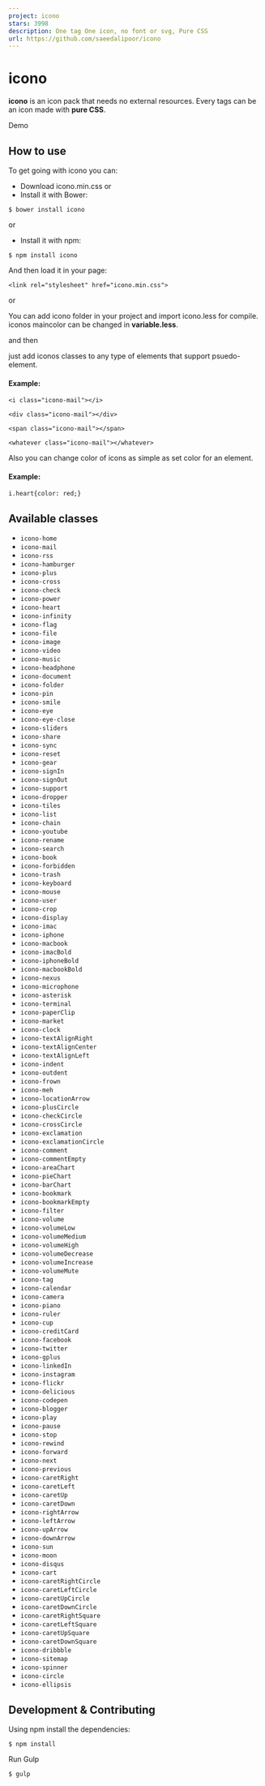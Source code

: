 ```yaml
---
project: icono
stars: 3998
description: One tag One icon, no font or svg, Pure CSS
url: https://github.com/saeedalipoor/icono
---
```


icono
=====

**icono** is an icon pack that needs no external resources. Every tags can be an icon made with **pure CSS**.

Demo

How to use
----------

To get going with icono you can:

-   Download icono.min.css or
-   Install it with Bower:

```
$ bower install icono
```

or

-   Install it with npm:

```
$ npm install icono
```

And then load it in your page:

```
<link rel="stylesheet" href="icono.min.css">
```

or

You can add icono folder in your project and import icono.less for compile. iconos maincolor can be changed in **variable.less**.

and then

just add iconos classes to any type of elements that support psuedo-element.

#### Example:

`<i class="icono-mail"></i>`

`<div class="icono-mail"></div>`

`<span class="icono-mail"></span>`

`<whatever class="icono-mail"></whatever>`

Also you can change color of icons as simple as set color for an element.

#### Example:

`i.heart{color: red;}`

Available classes
-----------------

-   `icono-home`
-   `icono-mail`
-   `icono-rss`
-   `icono-hamburger`
-   `icono-plus`
-   `icono-cross`
-   `icono-check`
-   `icono-power`
-   `icono-heart`
-   `icono-infinity`
-   `icono-flag`
-   `icono-file`
-   `icono-image`
-   `icono-video`
-   `icono-music`
-   `icono-headphone`
-   `icono-document`
-   `icono-folder`
-   `icono-pin`
-   `icono-smile`
-   `icono-eye`
-   `icono-eye-close`
-   `icono-sliders`
-   `icono-share`
-   `icono-sync`
-   `icono-reset`
-   `icono-gear`
-   `icono-signIn`
-   `icono-signOut`
-   `icono-support`
-   `icono-dropper`
-   `icono-tiles`
-   `icono-list`
-   `icono-chain`
-   `icono-youtube`
-   `icono-rename`
-   `icono-search`
-   `icono-book`
-   `icono-forbidden`
-   `icono-trash`
-   `icono-keyboard`
-   `icono-mouse`
-   `icono-user`
-   `icono-crop`
-   `icono-display`
-   `icono-imac`
-   `icono-iphone`
-   `icono-macbook`
-   `icono-imacBold`
-   `icono-iphoneBold`
-   `icono-macbookBold`
-   `icono-nexus`
-   `icono-microphone`
-   `icono-asterisk`
-   `icono-terminal`
-   `icono-paperClip`
-   `icono-market`
-   `icono-clock`
-   `icono-textAlignRight`
-   `icono-textAlignCenter`
-   `icono-textAlignLeft`
-   `icono-indent`
-   `icono-outdent`
-   `icono-frown`
-   `icono-meh`
-   `icono-locationArrow`
-   `icono-plusCircle`
-   `icono-checkCircle`
-   `icono-crossCircle`
-   `icono-exclamation`
-   `icono-exclamationCircle`
-   `icono-comment`
-   `icono-commentEmpty`
-   `icono-areaChart`
-   `icono-pieChart`
-   `icono-barChart`
-   `icono-bookmark`
-   `icono-bookmarkEmpty`
-   `icono-filter`
-   `icono-volume`
-   `icono-volumeLow`
-   `icono-volumeMedium`
-   `icono-volumeHigh`
-   `icono-volumeDecrease`
-   `icono-volumeIncrease`
-   `icono-volumeMute`
-   `icono-tag`
-   `icono-calendar`
-   `icono-camera`
-   `icono-piano`
-   `icono-ruler`
-   `icono-cup`
-   `icono-creditCard`
-   `icono-facebook`
-   `icono-twitter`
-   `icono-gplus`
-   `icono-linkedIn`
-   `icono-instagram`
-   `icono-flickr`
-   `icono-delicious`
-   `icono-codepen`
-   `icono-blogger`
-   `icono-play`
-   `icono-pause`
-   `icono-stop`
-   `icono-rewind`
-   `icono-forward`
-   `icono-next`
-   `icono-previous`
-   `icono-caretRight`
-   `icono-caretLeft`
-   `icono-caretUp`
-   `icono-caretDown`
-   `icono-rightArrow`
-   `icono-leftArrow`
-   `icono-upArrow`
-   `icono-downArrow`
-   `icono-sun`
-   `icono-moon`
-   `icono-disqus`
-   `icono-cart`
-   `icono-caretRightCircle`
-   `icono-caretLeftCircle`
-   `icono-caretUpCircle`
-   `icono-caretDownCircle`
-   `icono-caretRightSquare`
-   `icono-caretLeftSquare`
-   `icono-caretUpSquare`
-   `icono-caretDownSquare`
-   `icono-dribbble`
-   `icono-sitemap`
-   `icono-spinner`
-   `icono-circle`
-   `icono-ellipsis`

Development & Contributing
--------------------------

Using npm install the dependencies:

```
$ npm install
```

Run Gulp

```
$ gulp
```
